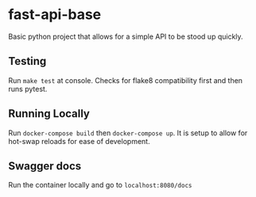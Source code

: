 # fast-api-base

Basic python project that allows for a simple API to be stood up quickly.

## Testing

Run `make test` at console.
Checks for flake8 compatibility first and then runs pytest.

## Running Locally

Run `docker-compose build` then `docker-compose up`.
It is setup to allow for hot-swap reloads for ease of development.

## Swagger docs

Run the container locally and go to `localhost:8080/docs`
